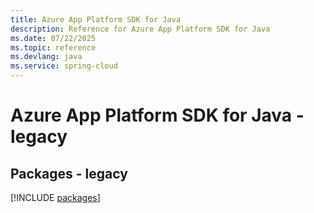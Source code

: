 ```yaml
---
title: Azure App Platform SDK for Java
description: Reference for Azure App Platform SDK for Java
ms.date: 07/22/2025
ms.topic: reference
ms.devlang: java
ms.service: spring-cloud
---
```

# Azure App Platform SDK for Java - legacy
## Packages - legacy
[!INCLUDE [packages](app-platform-index.md)]